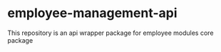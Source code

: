 # employee-management-api
This repository is an api wrapper package for employee modules core package

